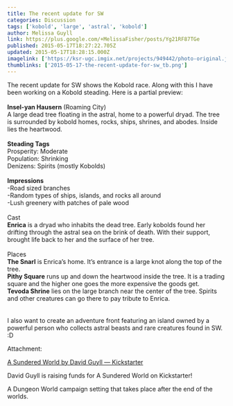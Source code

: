 ```yaml
---
title: The recent update for SW
categories: Discussion
tags: ['kobold', 'large', 'astral', 'kobold']
author: Melissa Guyll
link: https://plus.google.com/+MelissaFisher/posts/Yg21RF87TGe
published: 2015-05-17T18:27:22.705Z
updated: 2015-05-17T18:28:15.000Z
imagelink: ['https://ksr-ugc.imgix.net/projects/949442/photo-original.jpg?v=1412212657&w=640&h=480&fit=crop&auto=format&q=92&s=c44db719fe9aaa844227e6e28018bd3a']
thumblinks: ['2015-05-17-the-recent-update-for-sw_tb.png']
---
```


The recent update for SW shows the Kobold race. Along with this I have been working on a Kobold steading. Here is a partial preview:<br /><br /><b>Insel-yan Hausern</b> (Roaming City)<br />A large dead tree floating in the astral, home to a powerful dryad. The tree is surrounded by kobold homes, rocks, ships, shrines, and abodes. Inside lies the heartwood.<br /><br /><b>Steading Tags</b><br />Prosperity: Moderate<br />Population: Shrinking<br />Denizens: Spirits (mostly Kobolds)<br /><br /><b>Impressions</b><br />-Road sized branches<br />-Random types of ships, islands, and rocks all around<br />-Lush greenery with patches of pale wood<br /><br />Cast<br /><b>Enrica</b> is a dryad who inhabits the dead tree. Early kobolds found her drifting through the astral sea on the brink of death. With their support, brought life back to her and the surface of her tree.<br /><br />Places<br /><b>The Snarl</b> is Enrica’s home. It’s entrance is a large knot along the top of the tree. <br /><b>Pithy Square</b> runs up and down the heartwood inside the tree. It is a trading square and the higher one goes the more expensive the goods get.<br /><b>Tevoda Shrine</b> lies on the large branch near the center of the tree. Spirits and other creatures can go there to pay tribute to Enrica.<br /><br /><br />I also want to create an adventure front featuring an island owned by a powerful person who collects astral beasts and rare creatures found in SW. :D


Attachment:

<a href='https://www.kickstarter.com/projects/antioch/a-sundered-world/posts/1233961'>A Sundered World by David Guyll — Kickstarter</a>


David Guyll is raising funds for A Sundered World on Kickstarter! 

 A Dungeon World campaign setting that takes place after the end of the worlds.